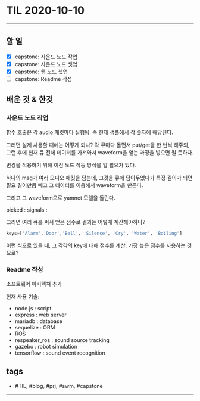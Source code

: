 # TIL 2020-10-10

--------------------------

## 할 일
- [x] capstone: 사운드 노드 작업
- [x] capstone: 사운드 노드 셋업
- [x] capstone: 웹 노드 셋업
- [ ] capstone: Readme 작성

## 배운 것 & 한것

### 사운드 노드 작업

함수 호출은 각 audio 패킷마다 실행됨.
즉 현재 샘플에서 각 숫자에 해당된다.

그러면 실제 사용할 때에는 어떻게 되나?
각 큐마다 돌면서 put/get을 한 번씩 해주되, 
그런 후에 현재 큐 전체 데이터를 가져와서 waveform을 얻는 과정을 넣으면 될 듯하다.

변경을 적용하기 위해 이전 노드 작동 방식을 알 필요가 있다.

하나의 msg가 여러 오디오 패킷을 담는데, 그것을 큐에 담아두었다가 특정 길이가 되면 필요 길이만큼 빼고 그 데이터를 이용해서 waveform을 만든다. 

그리고 그 waveform으로 yamnet 모델을 돌린다.

picked : 
signals : 

그러면 여러 큐를 써서 얻은 점수로 결과는 어떻게 계산해야하나?

```py
keys=['Alarm','Door','Bell', 'Silence', 'Cry', 'Water', 'Boiling']
```

이런 식으로 있을 때, 그 각각의 key에 대해 점수를 계산.
가장 높은 점수를 사용하는 것으로?




### Readme 작성

소프트웨어 아키텍쳐 추가

현재 사용 기술:

- node.js : script
- express : web server
- mariadb : database
- sequelize : ORM
- ROS
- respeaker_ros : sound source tracking
- gazebo : robot simulation
- tensorflow : sound event recognition

## tags
- \#TIL, \#blog, \#prj, \#swm, \#capstone

--------------------------
